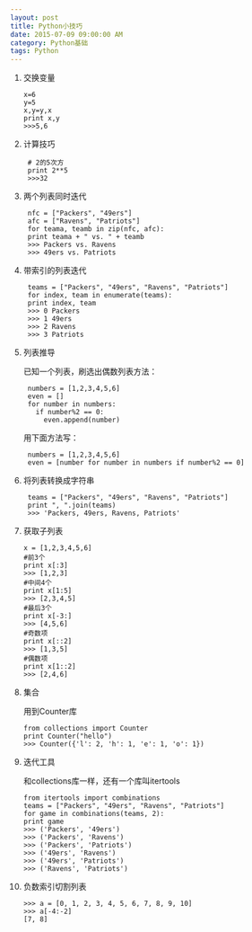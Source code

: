 ```yaml
---
layout: post
title: Python小技巧
date: 2015-07-09 09:00:00 AM
category: Python基础
tags: Python
---
```

1.  交换变量

        x=6
        y=5
        x,y=y,x
        print x,y
        >>>5,6

2. 计算技巧

        # 2的5次方
        print 2**5
        >>>32

3. 两个列表同时迭代

        nfc = ["Packers", "49ers"]
        afc = ["Ravens", "Patriots"]
        for teama, teamb in zip(nfc, afc):
        print teama + " vs. " + teamb
        >>> Packers vs. Ravens
        >>> 49ers vs. Patriots

4. 带索引的列表迭代

        teams = ["Packers", "49ers", "Ravens", "Patriots"]
        for index, team in enumerate(teams):
        print index, team
        >>> 0 Packers
        >>> 1 49ers
        >>> 2 Ravens
        >>> 3 Patriots

5. 列表推导

    已知一个列表，刷选出偶数列表方法：

        numbers = [1,2,3,4,5,6]
        even = []
        for number in numbers:
          if number%2 == 0:
            even.append(number)

    用下面方法写：

        numbers = [1,2,3,4,5,6]
        even = [number for number in numbers if number%2 == 0]  

6. 将列表转换成字符串

        teams = ["Packers", "49ers", "Ravens", "Patriots"]
        print ", ".join(teams)
        >>> 'Packers, 49ers, Ravens, Patriots'

7.  获取子列表

        x = [1,2,3,4,5,6]
        #前3个
        print x[:3]
        >>> [1,2,3]
        #中间4个
        print x[1:5]
        >>> [2,3,4,5]
        #最后3个
        print x[-3:]
        >>> [4,5,6]
        #奇数项
        print x[::2]
        >>> [1,3,5]
        #偶数项
        print x[1::2]
        >>> [2,4,6]

8.  集合

    用到Counter库

        from collections import Counter
        print Counter("hello")
        >>> Counter({'l': 2, 'h': 1, 'e': 1, 'o': 1})

9.  迭代工具

    和collections库一样，还有一个库叫itertools

        from itertools import combinations
        teams = ["Packers", "49ers", "Ravens", "Patriots"]
        for game in combinations(teams, 2):
        print game
        >>> ('Packers', '49ers')
        >>> ('Packers', 'Ravens')
        >>> ('Packers', 'Patriots')
        >>> ('49ers', 'Ravens')
        >>> ('49ers', 'Patriots')
        >>> ('Ravens', 'Patriots')

9.  负数索引切割列表

        >>> a = [0, 1, 2, 3, 4, 5, 6, 7, 8, 9, 10]
        >>> a[-4:-2]
        [7, 8]
